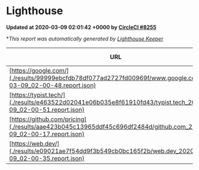 
# Lighthouse

**Updated at 2020-03-09 02:01:42 +0000 by [CircleCI #8255](https://circleci.com/gh/ItinerisLtd/lighthouse-keeper-example/8255)**

**This report was automatically generated by [Lighthouse Keeper](https://github.com/itinerisltd/lighthouse-keeper)*

| URL | Performance | Accessibility | Best Practices | SEO | PWA | Updated At |
| --- | --- | --- | --- | --- | --- | --- |
| [https://google.com/](./results/99999ebcfdb78df077ad2727fd00969f/www.google.com_2020-03-09_02-00-48.report.json) | 0.92 | 0.86 | 0.93 | 0.92 | 0.56 | 2020-03-09T02:00:48.201Z |
| [https://typist.tech/](./results/e463522d02041e06b035e8f61910fd43/typist.tech_2020-03-09_02-00-51.report.json) | 0.98 | 0.92 | 0.86 | 0.92 | 0.59 | 2020-03-09T02:00:51.824Z |
| [https://github.com/pricing](./results/aae423b045c13965ddf45c696df2484d/github.com_2020-03-09_02-00-17.report.json) | 0.8 | 0.93 | 0.93 | 0.92 | 0.56 | 2020-03-09T02:00:17.604Z |
| [https://web.dev/](./results/e09021ae7f54dd9f3b549cb0bc165f2b/web.dev_2020-03-09_02-00-35.report.json) | 0.95 | 0.92 | 1 | 0.99 | 1 | 2020-03-09T02:00:35.030Z |
